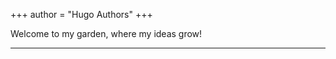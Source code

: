 +++
author = "Hugo Authors"
+++

<!--
This file is left intentionally empty by default to be backward compatible with initial theme setup.

Although the theme has advanced a little bit and it now allows to specify the content on the main page (even if the list of posts/articles is not intended).
This can be:
- with the list of posts/articles (default: `mainSections = ["post"]) or
- without the list of posts/articles (by setting `mainSections = [""]`)

Markdown supported, ie:

```
# Welcome

- Hugo :rocket:
- Hugo theme :rocket:

Don't forget to check the README.md file!
```

-->

Welcome to my garden, where my ideas grow!

-----

